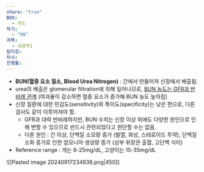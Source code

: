 ```yaml
---
share: "true"
BOX:
  - 카드
학기:
  - "08"
과목:
  - 내과학1
팀티칭: 
차시: 
진행률: 
---
```


- **BUN(혈중 요소 질소, Blood Urea Nitrogen)** : 간에서 만들어져 신장에서 배출됨.
- urea의 배출은 glomerular filtration에 의해 일어나므로,
  <u>BUN 농도는 GFR과 반비례 관계</u> (여과율이 감소하면 혈중 요소가 증가해 BUN 농도 높아짐)
- 신장 질환에 대한 민감도(sensitivity)와 특이도(specificity)는 낮은 편으로, 다른 검사도 같이 이루어져야 함.
	- GFR과 대략 반비례하지만, BUN 수치는 신장 이상 외에도 다양한 원인으로 인해 변할 수 있으므로 반드시 관련되었다고 판단할 수는 없음.
	- 다른 원인 : 간 이상, 단백질 소모량 증가 (발열, 화상, 스테로이드 투약), 단백질 소화 증가로 인한 암모니아 생성량 증가 (상부 위장관 출혈, 고단백 식이)
- Reference range : 개는 8-25mg/dL, 고양이는 15-35mg/dL

![[Pasted image 20240917234836.png|450]]